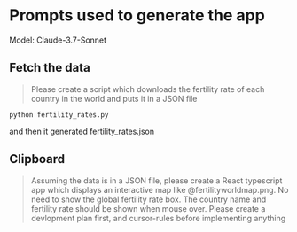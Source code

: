 # Prompts used to generate the app

Model: Claude-3.7-Sonnet

## Fetch the data

> Please create a script which downloads the fertility rate of each country in the world and puts it in a JSON file

```python fertility_rates.py```

and then it generated fertility_rates.json


## Clipboard
>Assuming the data is in a JSON file, please create a React typescript app which displays an interactive map like @fertilityworldmap.png. No need to show the global fertility rate box. The country name and fertility rate should be shown when mouse over. Please create a devlopment plan first, and cursor-rules before implementing anything

